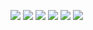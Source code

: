 ![](https://img.shields.io/badge/FreeBSD-informational?style=for-the-badge&logo=FreeBSD&logoColor=red&color=000000)
![](https://img.shields.io/badge/NetBSD-informational?style=for-the-badge&logo=NetBSD&logoColor=orange&color=000000)
![](https://img.shields.io/badge/NGINX-informational?style=for-the-badge&logo=NGINX&logoColor=green&color=000000)
![](https://img.shields.io/badge/Podman-informational?style=for-the-badge&logo=podman&logoColor=blue&color=000000)
![](https://img.shields.io/badge/Kubernetes-informational?style=for-the-badge&logo=kubernetes&logoColor=blue&color=000000)
![](https://img.shields.io/badge/Telegram-informational?style=for-the-badge&logo=telegram&logoColor=blue&color=000000)
